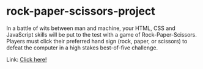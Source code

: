 # rock-paper-scissors-project

In a battle of wits between man and machine, your HTML, CSS and JavaScript skills will be put to the test with a game of Rock-Paper-Scissors. Players must click their preferred hand sign (rock, paper, or scissors) to defeat the computer in a high stakes best-of-five challenge.

Link: [Click here!](https://dimsito1.github.io/rock-paper-scissors-project/)
